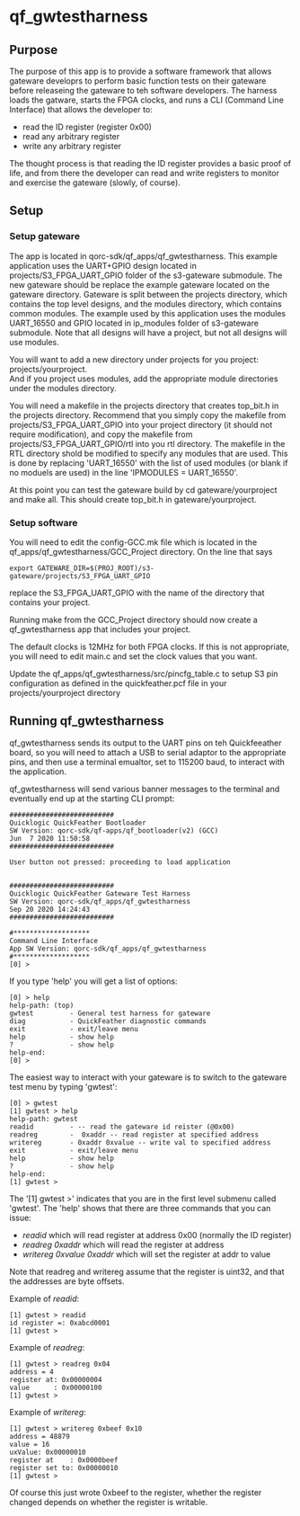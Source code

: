 # qf_gwtestharness

## Purpose

The purpose of this app is to provide a software framework that allows gateware developrs to perform basic function tests on their gateware
before releaseing the gateware to teh software developers.
The harness loads the gatware, starts the FPGA clocks, and runs a CLI (Command Line Interface) that allows the developer to:
* read the ID register (register 0x00)
* read any arbitrary register
* write any arbitrary register

The thought process is that reading the ID register provides a basic proof of life, and from there the developer can
read and write registers to monitor and exercise the gateware (slowly, of course).

## Setup

### Setup gateware
The app is located in qorc-sdk/qf_apps/qf_gwtestharness. This example application
uses the UART+GPIO design located in projects/S3_FPGA_UART_GPIO folder of the s3-gateware
submodule. The new gateware should be replace the example gateware located on the
gateware directory. Gateware is split between the projects directory, which contains
the top level designs, and the modules directory, which contains common modules.
The example used by this application uses the modules UART_16550 and GPIO located
in ip_modules folder of s3-gateware submodule. Note that all designs will have a project,
but not all designs will use modules.

You will want to add a new directory under projects for you project: projects/yourproject.  
And if you project uses modules, add the appropriate module directories under the modules directory.

You will need a makefile in the projects directory that creates top_bit.h in the projects directory.
Recommend that you simply copy the makefile from projects/S3_FPGA_UART_GPIO into your project directory (it should not require modification),
and copy the makefile from projects/S3_FPGA_UART_GPIO/rtl into you rtl directory.
The makefile in the RTL directory shold be modified to specify any modules that are used. This is done by replacing 'UART_16550' with the list of used modules 
(or blank if no moduels are used) in the line 'IPMODULES = UART_16550'.

At this point you can test the gateware build by cd gateware/yourproject and make all.  This should create top_bit.h in gateware/yourproject.

### Setup software
You will need to edit the config-GCC.mk file which is located in the qf_apps/qf_gwtestharness/GCC_Project directory.
On the line that says
```
export GATEWARE_DIR=$(PROJ_ROOT)/s3-gateware/projects/S3_FPGA_UART_GPIO
```
replace the S3_FPGA_UART_GPIO with the name of the directory that contains your project.

Running make from the GCC_Project directory should now create a qf_gwtestharness app that includes your project.

The default clocks is 12MHz for both FPGA clocks.  If this is not appropriate, you will need to edit main.c and set the clock values that you want.

Update the qf_apps/qf_gwtestharness/src/pincfg_table.c to setup S3 pin configuration as defined in the
quickfeather.pcf file in your projects/yourproject directory

## Running qf_gwtestharness
qf_gwtestharness sends its output to the UART pins on teh Quickfeeather board, so you will need to attach a USB to serial adaptor to the appropriate pins, and then use a terminal
emualtor, set to 115200 baud, to interact with the application.

qf_gwtestharness will send various banner messages to the terminal and eventually end up at the starting CLI prompt:

```
##########################
Quicklogic QuickFeather Bootloader
SW Version: qorc-sdk/qf-apps/qf_bootloader(v2) (GCC)
Jun  7 2020 11:50:58
##########################

User button not pressed: proceeding to load application


##########################
Quicklogic QuickFeather Gateware Test Harness
SW Version: qorc-sdk/qf_apps/qf_gwtestharness
Sep 20 2020 14:24:43
##########################

#*******************
Command Line Interface
App SW Version: qorc-sdk/qf_apps/qf_gwtestharness
#*******************
[0] >
```

If you type 'help' you will get a list of options:
```
[0] > help
help-path: (top)
gwtest         - General test harness for gateware
diag           - QuickFeather diagnostic commands
exit           - exit/leave menu
help           - show help
?              - show help
help-end:
[0] >
```
The easiest way to interact with your gateware is to switch to the gateware test menu by typing 'gwtest':
```
[0] > gwtest
[1] gwtest > help
help-path: gwtest
readid         - -- read the gateware id reister (@0x00)
readreg        -  0xaddr -- read register at specified address
writereg       - 0xaddr 0xvalue -- write val to specified address
exit           - exit/leave menu
help           - show help
?              - show help
help-end:
[1] gwtest >
```
The '[1] gwtest >' indicates that you are in the first level submenu called 'gwtest'.
The 'help' shows that there are three commands that you can issue:
- *readid* which will read register at address 0x00 (normally the ID register)
- *readreg 0xaddr* which will read the register at address
- *writereg 0xvalue 0xaddr* which will set the register at addr to value

Note that readreg and writereg assume that the register is uint32, and that
the addresses are byte offsets.

Example of *readid*:
```
[1] gwtest > readid
id register =: 0xabcd0001
[1] gwtest >
```

Example of *readreg*:
```
[1] gwtest > readreg 0x04
address = 4
register at: 0x00000004
value      : 0x00000100
[1] gwtest >
```

Example of *writereg*:
```
[1] gwtest > writereg 0xbeef 0x10
address = 48879
value = 16
uxValue: 0x00000010
register at    : 0x0000beef
register set to: 0x00000010
[1] gwtest >
```
Of course this just wrote 0xbeef to the register, whether the register changed depends on whether the register is writable.






